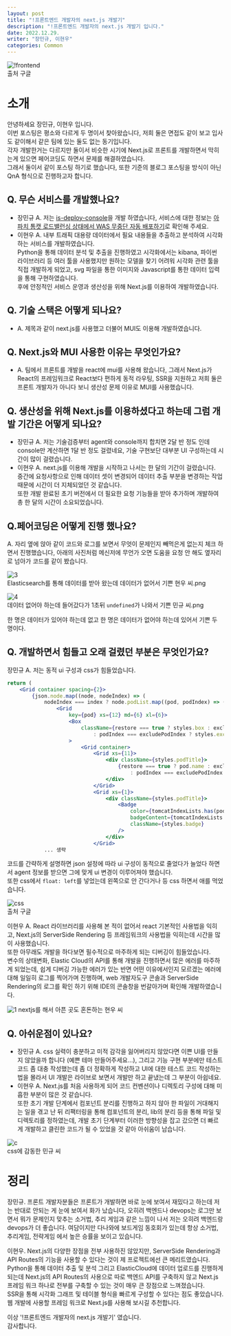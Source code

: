 ```yaml
---
layout: post
title: "!프론트엔드 개발자의 next.js 개발기"
description: "!프론트엔드 개발자의 next.js 개발기 입니다."
date: 2022.12.29.
writer: "장민규, 이현우"
categories: Common
---
```


![!frontend](/images/2022-12-29-nextjs-devstory/0.png)   
출처 구글

# 소개

안녕하세요 장민규, 이현우 입니다.   
이번 포스팅은 평소와 다르게 두 명이서 찾아왔습니다, 저희 둘은 면접도 같이 보고 입사도 같이해서 같은 팀에 있는 둘도 없는 동기입니다.   
각자 개발한거는 다르지만 둘이서 비슷한 시기에 Next.js로 프론트를 개발하면서 막히는게 있으면 페어코딩도 하면서 문제를 해결하였습니다.   
그래서 둘이서 같이 포스팅 하기로 했습니다, 또한 기준의 블로그 포스팅을 방식이 아닌 QnA 형식으로 진행하고자 합니다.

## Q. 무슨 서비스를 개발했나요?
- 장민규 A. 저는 [is-deploy-console](https://github.com/danawalab/is-deploy-console)을 개발 하였습니다, 서비스에 대한 정보는 [아파치 톰캣 로드밸런싱 상태에서 WAS 무중단 자동 배포하기](https://danawalab.github.io/common/2022/12/21/is-deploy-part1.html)로 확인해 주세요.
- 이현우 A. 내부 트래픽 대용량 데이터에서 필요 내용들을 추출하고 분석하여 시각화하는 서비스를 개발하였습니다.   
Python을 통해 데이터 분석 및 추출을 진행하였고 시각화에서는 kibana, 파이썬 라이브러리 등 여러 툴을 사용했지만
원하는 모델을 찾기 어려워 시각화 관련 툴을 직접 개발하게 되었고, svg 파일을 통한 이미지와 Javascript를 통한 데이터 입력을 통해 구현하였습니다.   
후에 안정적인 서비스 운영과 생산성을 위해 Next.js를 이용하여 개발하였습니다.

## Q. 기술 스택은 어떻게 되나요?
- A. 제목과 같이 next.js를 사용했고 더불어 MUI도 이용해 개발하였습니다.

## Q. Next.js와 MUI 사용한 이유는 무엇인가요?
- A. 팀에서 프론트를 개발을 react에 mui를 사용해 왔습니다, 그래서 Next.js가 React의 프레임워크로 React보다 편하게 동적 라우팅, SSR을 지원하고 저희 둘은 프론트 개발자가 아니다 보니 생산성 문제 이유로 MUI를 사용했습니다.

## Q. 생산성을 위해 Next.js를 이용하셨다고 하는데 그럼 개발 기간은 어떻게 되나요?
- 장민규 A. 저는 기술검증부터 agent와 console까지 합치면 2달 반 정도 인데 console만 계산하면 1달 반 정도 걸렸네요, 기술 구현보단 대부분 UI 구성하는데 시간이 많이 걸렸습니다.
- 이현우 A. next.js를 이용해 개발을 시작하고 나서는 한 달의 기간이 걸렸습니다.   
  중간에 요청사항으로 인해 데이터 셋이 변경되어 데이터 추출 부분을 변경하는 작업 때문에 시간이 더 지체되었던 것 같습니다.   
  또한 개발 완료된 초기 버전에서 더 필요한 요청 기능들을 받아 추가하며 개발하여 총 한 달의 시간이 소요되었습니다.

## Q.페어코딩은 어떻게 진행 했나요?
A. 자리 옆에 앉아 같이 코드와 로그를 보면서 무엇이 문제인지 빼먹은게 없는지 체크 하면서 진행했습니다, 아래의 사진처럼 메신저에 무언가 오면 도움을 요청 안 해도 옆자리로 넘아가 코드를 같이 봤습니다.

![3](/images/2022-12-29-nextjs-devstory/a.PNG)   
Elasticsearch를 통해 데이터를 받아 왔는데 데이터가 없어서 기쁜 현우 씨.png

![4](/images/2022-12-29-nextjs-devstory/b.PNG)   
데이터 없어야 하는데 들어갔다가 1초뒤 `undefined`가 나와서 기쁜 민규 씨.png

한 명은 데이터가 있어야 하는데 없고 한 명은 데이터가 없어야 하는데 있어서 기쁜 두 명이다.

## Q. 개발하면서 힘들고 오래 걸렸던 부분은 무엇인가요?
장민규 A. 저는 동적 ui 구성과 css가 힘들었습니다.

```jsx
return (
    <Grid container spacing={2}>
        {json.node.map((node, nodeIndex) => (
            nodeIndex === index ? node.podList.map((pod, podIndex) => (
                <Grid
                    key={pod} xs={12} md={6} xl={6}>
                    <Box
                        className={restore === true ? styles.box : excludeStatus === false ? styles.box
                            : podIndex === excludePodIndex ? styles.excludeBox : styles.box}
                    >
                        <Grid container>
                            <Grid xs={11}>
                                <div className={styles.podTitle}>
                                    {restore === true ? pod.name : excludeStatus === false ? pod.name
                                        : podIndex === excludePodIndex ? pod.name + " 제외되었습니다" : pod.name}
                                </div>
                            </Grid>
                            <Grid xs={1}>
                                <div className={styles.podTitle}>
                                    <Badge
                                        color={tomcatIndexLists.has(podIndex) ? 'error' : 'primary'}
                                        badgeContent={tomcatIndexLists.has(podIndex) ? 'OFF' : 'ON'}
                                        className={styles.badge}
                                    />
                                </div>
                            </Grid>
            ... 생략
```
코드를 간략하게 설명하면 json 설정에 따라 ui 구성이 동적으로 줄었다가 늘었다 하면서 agent 정보를 받으면 그에 맞게 ui 변경이 이루어져야 했습니다.   
또한 css에서 `float: left`를 넣었는데 왼쪽으로 안 간다거나 등 css 하면서 애를 먹었습니다.

![css](/images/2022-12-29-nextjs-devstory/10.gif)   
출처 구글

이현우 A. React 라이브러리를 사용해 본 적이 없어서 react 기본적인 사용법을 익히고,
Next.js의 ServerSide Rendering 등 프레임워크의 사용법을 익히는데 시간을 많이 사용했습니다.   
또한 아무래도 개발을 하다보면 필수적으로 마주하게 되는 디버깅이 힘들었습니다.   
변수의 상태변화, Elastic Cloud의 API를 통해 개발을 진행하면서 많은 에러를 마주하게 되었는데,
쉽게 디버깅 가능한 에러가 있는 반면 어떤 이유에서인지 모르겠는 에러에 대해 일일히 로그를 찍어가며
진행하며, web 개발자도구 콘솔과 ServerSide Rendering의 로그를 확인 하기 위해 IDE의 콘솔창을 번갈아가며 확인해 개발하였습니다.


![1](/images/2022-12-29-nextjs-devstory/3.PNG)
nextjs를 해서 아픈 곳도 혼돈하는 현우 씨

## Q.  아쉬운점이 있나요?
- 장민규 A. css 실력이 충분하고 미적 감각을 잃어버리지 않았다면 이쁜 UI를 만들지 않았을까 합니다 (예쁜 테마 만들어주세요...), 그리고 기능 구현 부분에만 테스트 코드 좀 대충 작성했는데 좀 더 정확하게 작성하고 UI에 대한 테스트 코드 작성하는 법을 몰라서 UI 개발은 라이브로 보면서 개발만 하고 끝냈는데 그 부분이 아쉽네요.
- 이현우 A. Next.js를 처음 사용하게 되어 코드 컨벤션이나 디렉토리 구성에 대해 미흡한 부분이 많은 것 같습니다.   
또한 초기 개발 단계에서 컴포넌트 분리를 진행하고 하지 않아 한 파일이 거대해지는 일을 겪고 난 뒤
리팩터링을 통해 컴포넌트의 분리, lib의 분리 등을 통해 파일 및 디렉토리를 정하였는데,
개발 초기 단계부터 이러한 방향성을 잡고 갔으면 더 빠르게 개발하고 클린한 코드가 될 수 있었을 것 같아 아쉬움이 남습니다.

![c](/images/2022-12-29-nextjs-devstory/2.PNG)   
css에 감동한 민규 씨

# 정리

장민규. 프론트 개발자분들은 프론트가 개발하면 바로 눈에 보여서 재밌다고 하는데 저는 반대로 안되는 게 눈에 보여서 화가 났습니다,
오히려 백엔드나 devops는 로그만 보면서 뭐가 문제인지 맞추는 소거법, 추리 게임과 같은 느낌이 나서 저는 오히려 백엔드랑 devops가 더 좋습니다.
여담이지만 다나와에 보드게임 동호회가 있는데 항상 소거법, 추리게임, 전략게임 에서 높은 승률을 보이고 있습니다.     

이현우. Next.js의 다양한 장점을 전부 사용하진 않았지만, ServerSide Rendering과 API Routes의 기능을 사용할 수 있다는 것이
제 프로젝트에선 큰 메리트였습니다.   
Python을 통해 데이터 추출 및 분석 그리고 ElasticCloud에 데이터 업로드를 진행하게 되는데
Next.js의 API Routes의 사용으로 따로 백엔드 API를 구축하지 않고 Next.js 프레임 워크 하나로 전부를 구축할 수 있는 것이 매우 큰 장점으로 느껴졌습니다.   
SSR을 통해 시각화 그래프 및 테이블 형식을 빠르게 구성할 수 있다는 점도 좋았습니다.   
웹 개발에 사용할 프레임 워크로 Next.js를 사용해 보시길 추천합니다.   

이상 '!프론트엔드 개발자의 next.js  개발기' 였습니다.   
감사합니다.
